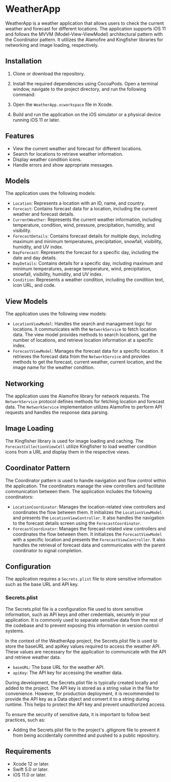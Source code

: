 # WeatherApp

WeatherApp is a weather application that allows users to check the current weather and forecast for different locations. The application supports iOS 11 and follows the MVVM (Model-View-ViewModel) architectural pattern with the Coordinator pattern. It utilizes the Alamofire and Kingfisher libraries for networking and image loading, respectively.

## Installation

1. Clone or download the repository.
2. Install the required dependencies using CocoaPods. Open a terminal window, navigate to the project directory, and run the following command:

3. Open the `WeatherApp.xcworkspace` file in Xcode.
4. Build and run the application on the iOS simulator or a physical device running iOS 11 or later.

## Features

- View the current weather and forecast for different locations.
- Search for locations to retrieve weather information.
- Display weather condition icons.
- Handle errors and show appropriate messages.

## Models

The application uses the following models:

- `Location`: Represents a location with an ID, name, and country.
- `Forecast`: Contains forecast data for a location, including the current weather and forecast details.
- `CurrentWeather`: Represents the current weather information, including temperature, condition, wind, pressure, precipitation, humidity, and visibility.
- `ForecastDetails`: Contains forecast details for multiple days, including maximum and minimum temperatures, precipitation, snowfall, visibility, humidity, and UV index.
- `DayForecast`: Represents the forecast for a specific day, including the date and day details.
- `DayDetails`: Contains details for a specific day, including maximum and minimum temperatures, average temperature, wind, precipitation, snowfall, visibility, humidity, and UV index.
- `Condition`: Represents a weather condition, including the condition text, icon URL, and code.

## View Models

The application uses the following view models:

- `LocationViewModel`: Handles the search and management logic for locations. It communicates with the `NetworkService` to fetch location data. The view model provides methods to search locations, get the number of locations, and retrieve location information at a specific index.
- `ForecastViewModel`: Manages the forecast data for a specific location. It retrieves the forecast data from the `NetworkService` and provides methods to get the forecast, current weather, current location, and the image name for the weather condition.

## Networking

The application uses the Alamofire library for network requests. The `NetworkService` protocol defines methods for fetching location and forecast data. The `NetworkService` implementation utilizes Alamofire to perform API requests and handles the response data parsing.

## Image Loading

The Kingfisher library is used for image loading and caching. The `ForecastCollectionViewCell` utilize Kingfisher to load weather condition icons from a URL and display them in the respective views.

## Coordinator Pattern

The Coordinator pattern is used to handle navigation and flow control within the application. The coordinators manage the view controllers and facilitate communication between them. The application includes the following coordinators:

- `LocationCoordinator`: Manages the location-related view controllers and coordinates the flow between them. It initializes the `LocationViewModel` and presents the `LocationViewController`. It also handles the navigation to the forecast details screen using the `ForecastCoordinator`.
- `ForecastCoordinator`: Manages the forecast-related view controllers and coordinates the flow between them. It initializes the `ForecastViewModel` with a specific location and presents the `ForecastViewController`. It also handles the retrieval of forecast data and communicates with the parent coordinator to signal completion.

## Configuration

The application requires a `Secrets.plist` file to store sensitive information such as the base URL and API key.

### Secrets.plist

The Secrets.plist file is a configuration file used to store sensitive information, such as API keys and other credentials, securely in your application. It is commonly used to separate sensitive data from the rest of the codebase and to prevent exposing this information in version control systems.

In the context of the WeatherApp project, the Secrets.plist file is used to store the baseURL and apiKey values required to access the weather API. These values are necessary for the application to communicate with the API and retrieve weather data.

- `baseURL`: The base URL for the weather API.
- `apiKey`: The API key for accessing the weather data.

During development, the Secrets.plist file is typically created locally and added to the project. The API key is stored as a string value in the file for convenience. However, for production deployment, it is recommended to provide the API key as a Data object and convert it to a string during runtime. This helps to protect the API key and prevent unauthorized access.

To ensure the security of sensitive data, it is important to follow best practices, such as:

- Adding the Secrets.plist file to the project's .gitignore file to prevent it from being accidentally committed and pushed to a public repository.


## Requirements

- Xcode 12 or later.
- Swift 5.0 or later.
- iOS 11.0 or later.


